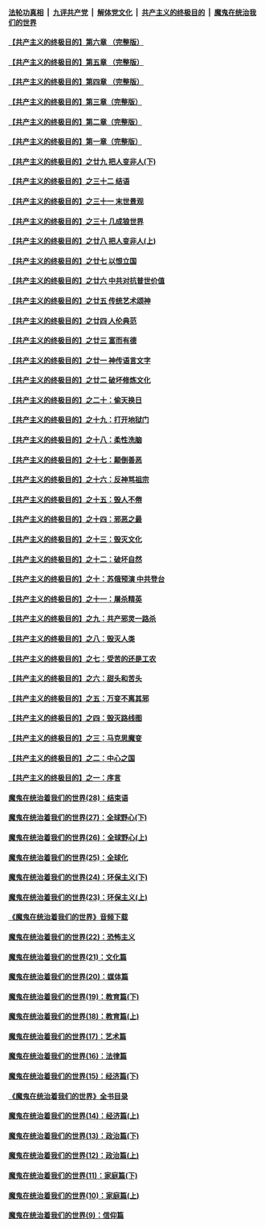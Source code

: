 ####  [法轮功真相](../../../../basic/blob/master/README.md?t=05240131) &nbsp;|&nbsp; [九评共产党](../../../../9ping.md/blob/master/README.md?t=05240131) &nbsp;|&nbsp; [解体党文化](../../../../jtdwh.md/blob/master/README.md?t=05240131)  &nbsp;|&nbsp; [共产主义的终极目的](../../../../gczydzjmd.md/blob/master/README.md?t=05240131) &nbsp;|&nbsp; [魔鬼在统治我们的世界](../../../../mgztzwmdsj.md/blob/master/README.md?t=05240131) 

#### [【共产主义的终极目的】第六章 （完整版）](../pages/nsc422/n11428913.md?t=05240131) 

#### [【共产主义的终极目的】第五章 （完整版）](../pages/nsc422/n11428912.md?t=05240131) 

#### [【共产主义的终极目的】第四章 （完整版）](../pages/nsc422/n11428907.md?t=05240131) 

#### [【共产主义的终极目的】第三章（完整版）](../pages/nsc422/n11428848.md?t=05240131) 

#### [【共产主义的终极目的】第二章（完整版）](../pages/nsc422/n11428831.md?t=05240131) 

#### [【共产主义的终极目的】第一章（完整版）](../pages/nsc422/n11417651.md?t=05240131) 

#### [【共产主义的终极目的】之廿九 把人变非人(下)](../pages/nsc422/n11344140.md?t=05240131) 

#### [【共产主义的终极目的】之三十二 结语](../pages/nsc422/n11360535.md?t=05240131) 

#### [【共产主义的终极目的】之三十一 末世景观](../pages/nsc422/n11351129.md?t=05240131) 

#### [【共产主义的终极目的】之三十 几成狼世界](../pages/nsc422/n11348280.md?t=05240131) 

#### [【共产主义的终极目的】之廿八 把人变非人(上)](../pages/nsc422/n11340492.md?t=05240131) 

#### [【共产主义的终极目的】之廿七 以恨立国](../pages/nsc422/n11336944.md?t=05240131) 

#### [【共产主义的终极目的】之廿六 中共对抗普世价值](../pages/nsc422/n11324785.md?t=05240131) 

#### [【共产主义的终极目的】之廿五 传统艺术颂神](../pages/nsc422/n11296396.md?t=05240131) 

#### [【共产主义的终极目的】之廿四 人伦典范](../pages/nsc422/n11296397.md?t=05240131) 

#### [【共产主义的终极目的】之廿三 富而有德](../pages/nsc422/n11283598.md?t=05240131) 

#### [【共产主义的终极目的】之廿一 神传语言文字](../pages/nsc422/n11263265.md?t=05240131) 

#### [【共产主义的终极目的】之廿二 破坏修炼文化](../pages/nsc422/n11245728.md?t=05240131) 

#### [【共产主义的终极目的】之二十：偷天换日](../pages/nsc422/n11238846.md?t=05240131) 

#### [【共产主义的终极目的】之十九：打开地狱门](../pages/nsc422/n11206376.md?t=05240131) 

#### [【共产主义的终极目的】之十八：柔性洗脑](../pages/nsc422/n11199994.md?t=05240131) 

#### [【共产主义的终极目的】之十七：颠倒善恶](../pages/nsc422/n11179782.md?t=05240131) 

#### [【共产主义的终极目的】之十六：反神骂祖宗](../pages/nsc422/n11166798.md?t=05240131) 

#### [【共产主义的终极目的】之十五：毁人不倦](../pages/nsc422/n11166792.md?t=05240131) 

#### [【共产主义的终极目的】之十四：邪恶之最](../pages/nsc422/n11150249.md?t=05240131) 

#### [【共产主义的终极目的】之十三：毁灭文化](../pages/nsc422/n11135227.md?t=05240131) 

#### [【共产主义的终极目的】之十二：破坏自然](../pages/nsc422/n11135214.md?t=05240131) 

#### [【共产主义的终极目的】之十：苏俄预演 中共登台](../pages/nsc422/n11118424.md?t=05240131) 

#### [【共产主义的终极目的】之十一：屠杀精英](../pages/nsc422/n11118442.md?t=05240131) 

#### [【共产主义的终极目的】之九：共产邪灵一路杀](../pages/nsc422/n11114139.md?t=05240131) 

#### [【共产主义的终极目的】之八：毁灭人类](../pages/nsc422/n11108503.md?t=05240131) 

#### [【共产主义的终极目的】之七：受苦的还是工农](../pages/nsc422/n11101809.md?t=05240131) 

#### [【共产主义的终极目的】之六：甜头和苦头](../pages/nsc422/n11096971.md?t=05240131) 

#### [【共产主义的终极目的】之五：万变不离其邪](../pages/nsc422/n11091285.md?t=05240131) 

#### [【共产主义的终极目的】之四：毁灭路线图](../pages/nsc422/n11086284.md?t=05240131) 

#### [【共产主义的终极目的】之三：马克思魔变](../pages/nsc422/n11061941.md?t=05240131) 

#### [【共产主义的终极目的】之二：中心之国](../pages/nsc422/n11047728.md?t=05240131) 

#### [【共产主义的终极目的】之一：序言](../pages/nsc422/n11086077.md?t=05240131) 

#### [魔鬼在统治着我们的世界(28)：结束语](../pages/nsc422/n10936246.md?t=05240131) 

#### [魔鬼在统治着我们的世界(27)：全球野心(下)](../pages/nsc422/n10928319.md?t=05240131) 

#### [魔鬼在统治着我们的世界(26)：全球野心(上)](../pages/nsc422/n10900318.md?t=05240131) 

#### [魔鬼在统治着我们的世界(25)：全球化](../pages/nsc422/n10788205.md?t=05240131) 

#### [魔鬼在统治着我们的世界(24)：环保主义(下)](../pages/nsc422/n10695307.md?t=05240131) 

#### [魔鬼在统治着我们的世界(23)：环保主义(上)](../pages/nsc422/n10688613.md?t=05240131) 

#### [《魔鬼在统治着我们的世界》音频下载](../pages/nsc422/n10635553.md?t=05240131) 

#### [魔鬼在统治着我们的世界(22)：恐怖主义](../pages/nsc422/n10614727.md?t=05240131) 

#### [魔鬼在统治着我们的世界(21)：文化篇](../pages/nsc422/n10597706.md?t=05240131) 

#### [魔鬼在统治着我们的世界(20)：媒体篇](../pages/nsc422/n10586579.md?t=05240131) 

#### [魔鬼在统治着我们的世界(19)：教育篇(下)](../pages/nsc422/n10564808.md?t=05240131) 

#### [魔鬼在统治着我们的世界(18)：教育篇(上)](../pages/nsc422/n10526970.md?t=05240131) 

#### [魔鬼在统治着我们的世界(17)：艺术篇](../pages/nsc422/n10499093.md?t=05240131) 

#### [魔鬼在统治着我们的世界(16)：法律篇](../pages/nsc422/n10485969.md?t=05240131) 

#### [魔鬼在统治着我们的世界(15)：经济篇(下)](../pages/nsc422/n10469975.md?t=05240131) 

#### [《魔鬼在统治着我们的世界》全书目录](../pages/nsc422/n10464261.md?t=05240131) 

#### [魔鬼在统治着我们的世界(14)：经济篇(上)](../pages/nsc422/n10457370.md?t=05240131) 

#### [魔鬼在统治着我们的世界(13)：政治篇(下)](../pages/nsc422/n10448270.md?t=05240131) 

#### [魔鬼在统治着我们的世界(12)：政治篇(上)](../pages/nsc422/n10444576.md?t=05240131) 

#### [魔鬼在统治着我们的世界(11)：家庭篇(下)](../pages/nsc422/n10440961.md?t=05240131) 

#### [魔鬼在统治着我们的世界(10)：家庭篇(上)](../pages/nsc422/n10435448.md?t=05240131) 

#### [魔鬼在统治着我们的世界(9)：信仰篇](../pages/nsc422/n10432159.md?t=05240131) 

